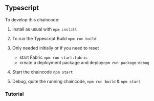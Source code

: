 ## Typescript

To develop this chaincode:

1. Install as usual with `npm install`
2. To run the Typescript Build `npm run build`
3. Only needed initially or if you need to reset
   - start Fabric `npm run start:fabric`
   - create a deployment package and deploy`npm run package:debug`

4. Start the chaincode `npm start`
5. Debug, quite the running chaincode, `npm run build` & `npm start`

### Tutorial


    

